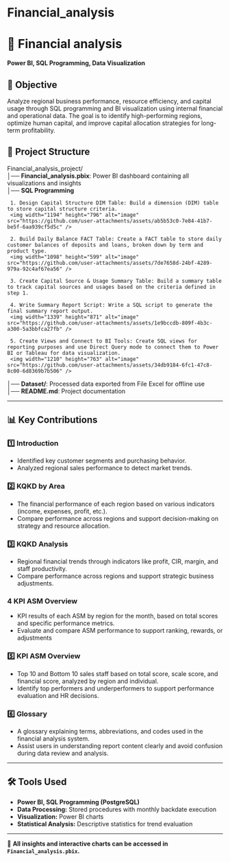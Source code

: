 # Financial_analysis
# 📌 Financial analysis
**Power BI, SQL Programming, Data Visualization**  

## 📌 Objective  

Analyze regional business performance, resource efficiency, and capital usage through SQL programming and BI visualization using internal financial and operational data.
The goal is to identify high-performing regions, optimize human capital, and improve capital allocation strategies for long-term profitability.

## 📁 Project Structure  

Financial_analysis_project/  
│── **Financial_analysis.pbix**: Power BI dashboard containing all visualizations and insights  
│── **SQL Programming** 

     1. Design Capital Structure DIM Table: Build a dimension (DIM) table to store capital structure criteria.
     <img width="1194" height="796" alt="image" src="https://github.com/user-attachments/assets/ab5b53c0-7e84-41b7-be5f-6aa939cf5d5c" />

     2. Build Daily Balance FACT Table: Create a FACT table to store daily customer balances of deposits and loans, broken down by term and product type.
     <img width="1098" height="599" alt="image" src="https://github.com/user-attachments/assets/7de7658d-24bf-4289-979a-92c4af67ea56" />

     3. Create Capital Source & Usage Summary Table: Build a summary table to track capital sources and usages based on the criteria defined in step 1.
               
     4. Write Summary Report Script: Write a SQL script to generate the final summary report output.
     <img width="1339" height="871" alt="image" src="https://github.com/user-attachments/assets/1e9bccdb-809f-4b3c-a300-5a3bbfca27fb" />

     5. Create Views and Connect to BI Tools: Create SQL views for reporting purposes and use Direct Query mode to connect them to Power BI or Tableau for data visualization.
     <img width="1210" height="763" alt="image" src="https://github.com/user-attachments/assets/34db9184-6fc1-47c8-8c00-6d8369b7b506" />

│── **Dataset/**: Processed data exported from File Excel for offline use  
│── **README.md**: Project documentation  

---  

## 📊 Key Contributions  

### 1️⃣ Introduction
- Identified key customer segments and purchasing behavior.  
- Analyzed regional sales performance to detect market trends.  

### 2️⃣ KQKD by Area 
- The financial performance of each region based on various indicators (income, expenses, profit, etc.).
- Compare performance across regions and support decision-making on strategy and resource allocation.

### 3️⃣ KQKD Analysis 
- Regional financial trends through indicators like profit, CIR, margin, and staff productivity.
- Compare performance across regions and support strategic business adjustments.

### 4️ KPI ASM Overview 
- KPI results of each ASM by region for the month, based on total scores and specific performance metrics.
- Evaluate and compare ASM performance to support ranking, rewards, or adjustments

### 5️⃣ KPI ASM Overview 
- Top 10 and Bottom 10 sales staff based on total score, scale score, and financial score, analyzed by region and individual.
- Identify top performers and underperformers to support performance evaluation and HR decisions.

### 6️⃣ Glossary
- A glossary explaining terms, abbreviations, and codes used in the financial analysis system.
- Assist users in understanding report content clearly and avoid confusion during data review and analysis.
---  

## 🛠️ Tools Used  
- **Power BI, SQL Programming (PostgreSQL)**
- **Data Processing:** Stored procedures with monthly backdate execution
- **Visualization:** Power BI charts  
- **Statistical Analysis:** Descriptive statistics for trend evaluation  

---  
📌 **All insights and interactive charts can be accessed in `Financial_analysis.pbix`.**
